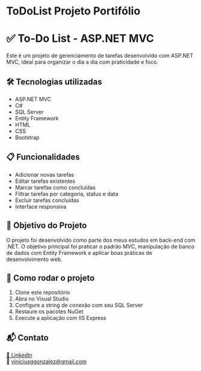 # ToDoList Projeto Portifólio

# ✅ To-Do List - ASP.NET MVC

Este é um projeto de gerenciamento de tarefas desenvolvido com ASP.NET MVC, ideal para organizar o dia a dia com praticidade e foco. 

## 🛠️ Tecnologias utilizadas

- ASP.NET MVC  
- C#  
- SQL Server  
- Entity Framework  
- HTML  
- CSS  
- Bootstrap

## 📋 Funcionalidades

- Adicionar novas tarefas  
- Editar tarefas existentes  
- Marcar tarefas como concluídas  
- Filtrar tarefas por categoria, status e data  
- Excluir tarefas concluídas  
- Interface responsiva

## 🎯 Objetivo do Projeto

O projeto foi desenvolvido como parte dos meus estudos em back-end com .NET. O objetivo principal foi praticar o padrão MVC, manipulação de banco de dados com Entity Framework e aplicar boas práticas de desenvolvimento web.


## 🚀 Como rodar o projeto

1. Clone este repositório  
2. Abra no Visual Studio  
3. Configure a string de conexão com seu SQL Server  
4. Restaure os pacotes NuGet  
5. Execute a aplicação com IIS Express

## 📬 Contato

[🔗 LinkedIn](https://www.linkedin.com/in/viniciusggonzalez/)  
📧 viniciusggonzalez@gmail.com
